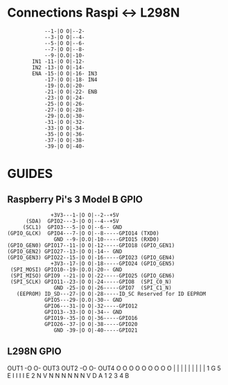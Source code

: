 # Connections Raspi <-> L298N
                --1-|O O|--2-
                --3-|O O|--4-
                --5-|O O|--6-
                --7-|O O|--8-
                --9-|O.O|-10-
            IN1 -11-|O O|-12-
            IN2 -13-|O O|-14-
            ENA -15-|O O|-16- IN3
                -17-|O O|-18- IN4
                -19-|O.O|-20-
                -21-|O O|-22- ENB
                -23-|O O|-24-
                -25-|O O|-26-
                -27-|O O|-28-
                -29-|O.O|-30-
                -31-|O O|-32-
                -33-|O O|-34-
                -35-|O O|-36-
                -37-|O O|-38-
                -39-|O O|-40-

# GUIDES
## Raspberry Pi's 3 Model B GPIO

                  +3V3---1-|O O|--2--+5V
          (SDA)  GPIO2---3-|O O|--4--+5V
         (SCL1)  GPIO3---5-|O O|--6-- GND
    (GPIO_GLCK)  GPIO4---7-|O O|--8-----GPIO14 (TXD0)
                   GND --9-|O.O|-10-----GPIO15 (RXD0)
    (GPIO_GEN0) GPIO17--11-|O O|-12-----GPIO18 (GPIO_GEN1)
    (GPIO_GEN2) GPIO27--13-|O O|-14-- GND
    (GPIO_GEN3) GPIO22--15-|O O|-16-----GPIO23 (GPIO_GEN4)
                  +3V3--17-|O O|-18-----GPIO24 (GPIO_GEN5)
     (SPI_MOSI) GPIO10--19-|O.O|-20-- GND
     (SPI_MISO) GPIO9 --21-|O O|-22-----GPIO25 (GPIO_GEN6)
     (SPI_SCLK) GPIO11--23-|O O|-24-----GPIO8  (SPI_C0_N)
                   GND -25-|O O|-26-----GPIO7  (SPI_C1_N)
       (EEPROM) ID_SD---27-|O O|-28-----ID_SC Reserved for ID EEPROM
                GPIO5---29-|O.O|-30-- GND
                GPIO6---31-|O O|-32-----GPIO12
                GPIO13--33-|O O|-34-- GND
                GPIO19--35-|O O|-36-----GPIO16
                GPIO26--37-|O O|-38-----GPIO20
                   GND -39-|O O|-40-----GPIO21

## L298N GPIO
OUT1 -O                    O- OUT3
OUT2 -O                    O- OUT4
       O O O    O O O O O O
       | | |    | | | | | |
       1 G 5    E I I I I E
       2 N V    N N N N N N
       V D      A 1 2 3 4 B


